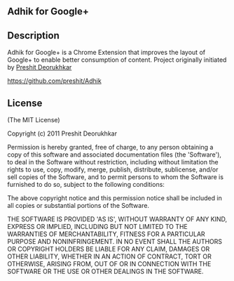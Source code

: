## Adhik for Google+

Description
-----------
	
Adhik for Google+ is a Chrome Extension that improves the layout of Google+ to enable better consumption of content. Project originally initiated by [Preshit Deorukhkar](http://preshit.net/)

https://github.com/preshit/Adhik




License
-------

  (The MIT License)

  Copyright (c) 2011 Preshit Deorukhkar

  Permission is hereby granted, free of charge, to any person obtaining
  a copy of this software and associated documentation files (the
  'Software'), to deal in the Software without restriction, including
  without limitation the rights to use, copy, modify, merge, publish,
  distribute, sublicense, and/or sell copies of the Software, and to
  permit persons to whom the Software is furnished to do so, subject to
  the following conditions:

  The above copyright notice and this permission notice shall be
  included in all copies or substantial portions of the Software.

  THE SOFTWARE IS PROVIDED 'AS IS', WITHOUT WARRANTY OF ANY KIND,
  EXPRESS OR IMPLIED, INCLUDING BUT NOT LIMITED TO THE WARRANTIES OF
  MERCHANTABILITY, FITNESS FOR A PARTICULAR PURPOSE AND NONINFRINGEMENT.
  IN NO EVENT SHALL THE AUTHORS OR COPYRIGHT HOLDERS BE LIABLE FOR ANY
  CLAIM, DAMAGES OR OTHER LIABILITY, WHETHER IN AN ACTION OF CONTRACT,
  TORT OR OTHERWISE, ARISING FROM, OUT OF OR IN CONNECTION WITH THE
  SOFTWARE OR THE USE OR OTHER DEALINGS IN THE SOFTWARE.